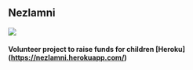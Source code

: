 ## Nezlamni
<a href="https://codeclimate.com/github/maestro5/Nezlamni"><img src="https://codeclimate.com/github/maestro5/Nezlamni/badges/gpa.svg" /></a>
#### Volunteer project to raise funds for children [Heroku] (https://nezlamni.herokuapp.com/)